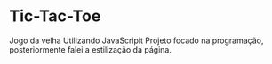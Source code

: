 # Tic-Tac-Toe
 Jogo da velha Utilizando JavaScripit
Projeto focado na programação, posteriormente falei a estilização da página.
